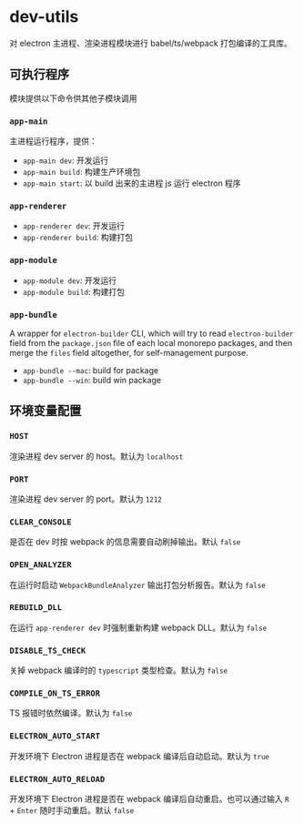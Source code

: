 # dev-utils

对 electron 主进程、渲染进程模块进行 babel/ts/webpack 打包编译的工具库。

## 可执行程序

模块提供以下命令供其他子模块调用

### `app-main`

主进程运行程序，提供：

- `app-main dev`: 开发运行
- `app-main build`: 构建生产环境包
- `app-main start`: 以 build 出来的主进程 js 运行 electron 程序

### `app-renderer`

- `app-renderer dev`: 开发运行
- `app-renderer build`: 构建打包

### `app-module`

- `app-module dev`: 开发运行
- `app-module build`: 构建打包

### `app-bundle`

A wrapper for `electron-builder` CLI, which will try to read `electron-builder` field from the `package.json` file of each local monorepo packages, and then merge the `files` field altogether, for self-management purpose.

- `app-bundle --mac`: build for package
- `app-bundle --win`: build win package

## 环境变量配置

### `HOST`

渲染进程 dev server 的 host。默认为 `localhost`

### `PORT`

渲染进程 dev server 的 port。默认为 `1212`

### `CLEAR_CONSOLE`

是否在 dev 时按 webpack 的信息需要自动刷掉输出。默认 `false`

### `OPEN_ANALYZER`

在运行时启动 `WebpackBundleAnalyzer` 输出打包分析报告。默认为 `false`

### `REBUILD_DLL`

在运行 `app-renderer dev` 时强制重新构建 webpack DLL。默认为 `false`

### `DISABLE_TS_CHECK`

关掉 webpack 编译时的 `typescript` 类型检查。默认为 `false`

### `COMPILE_ON_TS_ERROR`

TS 报错时依然编译。默认为 `false`

### `ELECTRON_AUTO_START`

开发环境下 Electron 进程是否在 webpack 编译后自动启动。默认为 `true`

### `ELECTRON_AUTO_RELOAD`

开发环境下 Electron 进程是否在 webpack 编译后自动重启。也可以通过输入 `R` + `Enter` 随时手动重启。默认 `false`

